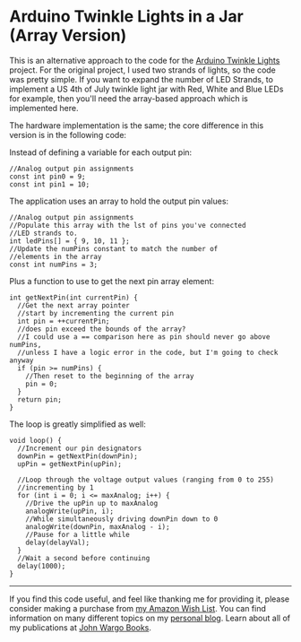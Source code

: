 # Arduino Twinkle Lights in a Jar (Array Version)

This is an alternative approach to the code for the [Arduino Twinkle Lights](https://github.com/johnwargo/Arduino-Twinkle-Lights) project. For the original project, I used two strands of lights, so the code was pretty simple. If you want to expand the number of LED Strands, to implement a US 4th of July twinkle light jar with Red, White and Blue LEDs for example, then you'll need the array-based approach which is implemented here.

The hardware implementation is the same; the core difference in this version is in the following code:

Instead of defining a variable for each output pin:

	//Analog output pin assignments
	const int pin0 = 9;
	const int pin1 = 10;

The application uses an array to hold the output pin values:

	//Analog output pin assignments
	//Populate this array with the lst of pins you've connected
	//LED strands to.
	int ledPins[] = { 9, 10, 11 };
	//Update the numPins constant to match the number of 
	//elements in the array
	const int numPins = 3; 

Plus a function to use to get the next pin array element:

	int getNextPin(int currentPin) {
	  //Get the next array pointer
	  //start by incrementing the current pin
	  int pin = ++currentPin;
	  //does pin exceed the bounds of the array?
	  //I could use a == comparison here as pin should never go above numPins, 
	  //unless I have a logic error in the code, but I'm going to check anyway  
	  if (pin >= numPins) {
	    //Then reset to the beginning of the array
	    pin = 0;
	  }
	  return pin;
	}

The loop is greatly simplified as well:

	void loop() {
	  //Increment our pin designators
	  downPin = getNextPin(downPin);
	  upPin = getNextPin(upPin);
	  
	  //Loop through the voltage output values (ranging from 0 to 255)
	  //incrementing by 1
	  for (int i = 0; i <= maxAnalog; i++) {
	    //Drive the upPin up to maxAnalog
	    analogWrite(upPin, i);
	    //While simultaneously driving downPin down to 0
	    analogWrite(downPin, maxAnalog - i);
	    //Pause for a little while
	    delay(delayVal);
	  }
	  //Wait a second before continuing
	  delay(1000);
	}


***

If you find this code useful, and feel like thanking me for providing it, please consider making a purchase from [my Amazon Wish List](https://amzn.com/w/1WI6AAUKPT5P9). You can find information on many different topics on my [personal blog](http://www.johnwargo.com). Learn about all of my publications at [John Wargo Books](http://www.johnwargobooks.com). 
